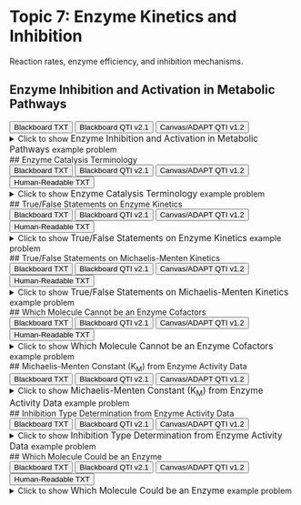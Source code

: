 # Topic 7: Enzyme Kinetics and Inhibition

Reaction rates, enzyme efficiency, and inhibition mechanisms.

## Enzyme Inhibition and Activation in Metabolic Pathways

<div id="BCHM355-metabolic_pathway_inhibitor-button-container" class="button-container">
<button class="md-button custom-button bb_text" onclick="downloadFile('bbq-BCHM355-metabolic_pathway_inhibitor-questions.txt')" title="Download bbq-BCHM355-metabolic_pathway_inhibitor-questions.txt" aria-label="Click to download the Blackboard TXT file (bbq-BCHM355-metabolic_pathway_inhibitor-questions.txt)">
    <i class="fa fa-download"></i> Blackboard TXT
</button>
<button class="md-button custom-button bb_qti" onclick="downloadFile('blackboard_qti_v2_1-BCHM355-metabolic_pathway_inhibitor.zip')" title="Download blackboard_qti_v2_1-BCHM355-metabolic_pathway_inhibitor.zip" aria-label="Click to download the Blackboard QTI v2.1 file (blackboard_qti_v2_1-BCHM355-metabolic_pathway_inhibitor.zip)">
    <i class="fa fa-download"></i> Blackboard QTI v2.1
</button>
<button class="md-button custom-button canvas_qti" onclick="downloadFile('canvas_qti_v1_2-BCHM355-metabolic_pathway_inhibitor.zip')" title="Download canvas_qti_v1_2-BCHM355-metabolic_pathway_inhibitor.zip" aria-label="Click to download the Canvas/ADAPT QTI v1.2 file (canvas_qti_v1_2-BCHM355-metabolic_pathway_inhibitor.zip)">
    <i class="fa fa-download"></i> Canvas/ADAPT QTI v1.2
</button>
</div><details>
  <summary>Click 
    <span style='font-weight: normal;'>
       to show
    </span>
    <span style='font-size: 1.1em; color: var(--md-primary-fg-color--dark)'>
      Enzyme Inhibition and Activation in Metabolic Pathways
    </span>
    <span style='font-weight: normal;'>
      example problem
    </span>
  </summary>
  {% include "biochemistry/topic07/selftest-BCHM355-metabolic_pathway_inhibitor.html" %}

</details>
## Enzyme Catalysis Terminology

<div id="MC-enzyme_terminology-button-container" class="button-container">
<button class="md-button custom-button bb_text" onclick="downloadFile('bbq-MC-enzyme_terminology-questions.txt')" title="Download bbq-MC-enzyme_terminology-questions.txt" aria-label="Click to download the Blackboard TXT file (bbq-MC-enzyme_terminology-questions.txt)">
    <i class="fa fa-download"></i> Blackboard TXT
</button>
<button class="md-button custom-button bb_qti" onclick="downloadFile('blackboard_qti_v2_1-MC-enzyme_terminology.zip')" title="Download blackboard_qti_v2_1-MC-enzyme_terminology.zip" aria-label="Click to download the Blackboard QTI v2.1 file (blackboard_qti_v2_1-MC-enzyme_terminology.zip)">
    <i class="fa fa-download"></i> Blackboard QTI v2.1
</button>
<button class="md-button custom-button canvas_qti" onclick="downloadFile('canvas_qti_v1_2-MC-enzyme_terminology.zip')" title="Download canvas_qti_v1_2-MC-enzyme_terminology.zip" aria-label="Click to download the Canvas/ADAPT QTI v1.2 file (canvas_qti_v1_2-MC-enzyme_terminology.zip)">
    <i class="fa fa-download"></i> Canvas/ADAPT QTI v1.2
</button>
<button class="md-button custom-button human_read" onclick="window.open('human_readable-MC-enzyme_terminology.txt', '_blank')" title="View human_readable-MC-enzyme_terminology.txt" aria-label="Click to view the Human-Readable TXT file (human_readable-MC-enzyme_terminology.txt)">
    <i class="fa fa-eye"></i> Human-Readable TXT
</button>
</div><details>
  <summary>Click 
    <span style='font-weight: normal;'>
       to show
    </span>
    <span style='font-size: 1.1em; color: var(--md-primary-fg-color--dark)'>
      Enzyme Catalysis Terminology
    </span>
    <span style='font-weight: normal;'>
      example problem
    </span>
  </summary>
  {% include "biochemistry/topic07/selftest-MC-enzyme_terminology.html" %}

</details>
## True/False Statements on Enzyme Kinetics

<div id="TF-enzyme_equilibrium-button-container" class="button-container">
<button class="md-button custom-button bb_text" onclick="downloadFile('bbq-TF-enzyme_equilibrium-questions.txt')" title="Download bbq-TF-enzyme_equilibrium-questions.txt" aria-label="Click to download the Blackboard TXT file (bbq-TF-enzyme_equilibrium-questions.txt)">
    <i class="fa fa-download"></i> Blackboard TXT
</button>
<button class="md-button custom-button bb_qti" onclick="downloadFile('blackboard_qti_v2_1-TF-enzyme_equilibrium.zip')" title="Download blackboard_qti_v2_1-TF-enzyme_equilibrium.zip" aria-label="Click to download the Blackboard QTI v2.1 file (blackboard_qti_v2_1-TF-enzyme_equilibrium.zip)">
    <i class="fa fa-download"></i> Blackboard QTI v2.1
</button>
<button class="md-button custom-button canvas_qti" onclick="downloadFile('canvas_qti_v1_2-TF-enzyme_equilibrium.zip')" title="Download canvas_qti_v1_2-TF-enzyme_equilibrium.zip" aria-label="Click to download the Canvas/ADAPT QTI v1.2 file (canvas_qti_v1_2-TF-enzyme_equilibrium.zip)">
    <i class="fa fa-download"></i> Canvas/ADAPT QTI v1.2
</button>
<button class="md-button custom-button human_read" onclick="window.open('human_readable-TF-enzyme_equilibrium.txt', '_blank')" title="View human_readable-TF-enzyme_equilibrium.txt" aria-label="Click to view the Human-Readable TXT file (human_readable-TF-enzyme_equilibrium.txt)">
    <i class="fa fa-eye"></i> Human-Readable TXT
</button>
</div><details>
  <summary>Click 
    <span style='font-weight: normal;'>
       to show
    </span>
    <span style='font-size: 1.1em; color: var(--md-primary-fg-color--dark)'>
      True/False Statements on Enzyme Kinetics
    </span>
    <span style='font-weight: normal;'>
      example problem
    </span>
  </summary>
  {% include "biochemistry/topic07/selftest-TF-enzyme_equilibrium.html" %}

</details>
## True/False Statements on Michaelis-Menten Kinetics

<div id="TF-m-m_kinetics-button-container" class="button-container">
<button class="md-button custom-button bb_text" onclick="downloadFile('bbq-TF-m-m_kinetics-questions.txt')" title="Download bbq-TF-m-m_kinetics-questions.txt" aria-label="Click to download the Blackboard TXT file (bbq-TF-m-m_kinetics-questions.txt)">
    <i class="fa fa-download"></i> Blackboard TXT
</button>
<button class="md-button custom-button bb_qti" onclick="downloadFile('blackboard_qti_v2_1-TF-m-m_kinetics.zip')" title="Download blackboard_qti_v2_1-TF-m-m_kinetics.zip" aria-label="Click to download the Blackboard QTI v2.1 file (blackboard_qti_v2_1-TF-m-m_kinetics.zip)">
    <i class="fa fa-download"></i> Blackboard QTI v2.1
</button>
<button class="md-button custom-button canvas_qti" onclick="downloadFile('canvas_qti_v1_2-TF-m-m_kinetics.zip')" title="Download canvas_qti_v1_2-TF-m-m_kinetics.zip" aria-label="Click to download the Canvas/ADAPT QTI v1.2 file (canvas_qti_v1_2-TF-m-m_kinetics.zip)">
    <i class="fa fa-download"></i> Canvas/ADAPT QTI v1.2
</button>
<button class="md-button custom-button human_read" onclick="window.open('human_readable-TF-m-m_kinetics.txt', '_blank')" title="View human_readable-TF-m-m_kinetics.txt" aria-label="Click to view the Human-Readable TXT file (human_readable-TF-m-m_kinetics.txt)">
    <i class="fa fa-eye"></i> Human-Readable TXT
</button>
</div><details>
  <summary>Click 
    <span style='font-weight: normal;'>
       to show
    </span>
    <span style='font-size: 1.1em; color: var(--md-primary-fg-color--dark)'>
      True/False Statements on Michaelis-Menten Kinetics
    </span>
    <span style='font-weight: normal;'>
      example problem
    </span>
  </summary>
  {% include "biochemistry/topic07/selftest-TF-m-m_kinetics.html" %}

</details>
## Which Molecule Cannot be an Enzyme Cofactors

<div id="enzyme_cofactors-button-container" class="button-container">
<button class="md-button custom-button bb_text" onclick="downloadFile('bbq-enzyme_cofactors-questions.txt')" title="Download bbq-enzyme_cofactors-questions.txt" aria-label="Click to download the Blackboard TXT file (bbq-enzyme_cofactors-questions.txt)">
    <i class="fa fa-download"></i> Blackboard TXT
</button>
<button class="md-button custom-button bb_qti" onclick="downloadFile('blackboard_qti_v2_1-enzyme_cofactors.zip')" title="Download blackboard_qti_v2_1-enzyme_cofactors.zip" aria-label="Click to download the Blackboard QTI v2.1 file (blackboard_qti_v2_1-enzyme_cofactors.zip)">
    <i class="fa fa-download"></i> Blackboard QTI v2.1
</button>
<button class="md-button custom-button canvas_qti" onclick="downloadFile('canvas_qti_v1_2-enzyme_cofactors.zip')" title="Download canvas_qti_v1_2-enzyme_cofactors.zip" aria-label="Click to download the Canvas/ADAPT QTI v1.2 file (canvas_qti_v1_2-enzyme_cofactors.zip)">
    <i class="fa fa-download"></i> Canvas/ADAPT QTI v1.2
</button>
<button class="md-button custom-button human_read" onclick="window.open('human_readable-enzyme_cofactors.txt', '_blank')" title="View human_readable-enzyme_cofactors.txt" aria-label="Click to view the Human-Readable TXT file (human_readable-enzyme_cofactors.txt)">
    <i class="fa fa-eye"></i> Human-Readable TXT
</button>
</div><details>
  <summary>Click 
    <span style='font-weight: normal;'>
       to show
    </span>
    <span style='font-size: 1.1em; color: var(--md-primary-fg-color--dark)'>
      Which Molecule Cannot be an Enzyme Cofactors
    </span>
    <span style='font-weight: normal;'>
      example problem
    </span>
  </summary>
  {% include "biochemistry/topic07/selftest-enzyme_cofactors.html" %}

</details>
## Michaelis-Menten Constant (K<sub>M</sub>) from Enzyme Activity Data

<div id="michaelis_menten_table-Km-button-container" class="button-container">
<button class="md-button custom-button bb_text" onclick="downloadFile('bbq-michaelis_menten_table-Km-questions.txt')" title="Download bbq-michaelis_menten_table-Km-questions.txt" aria-label="Click to download the Blackboard TXT file (bbq-michaelis_menten_table-Km-questions.txt)">
    <i class="fa fa-download"></i> Blackboard TXT
</button>
<button class="md-button custom-button bb_qti" onclick="downloadFile('blackboard_qti_v2_1-michaelis_menten_table-Km.zip')" title="Download blackboard_qti_v2_1-michaelis_menten_table-Km.zip" aria-label="Click to download the Blackboard QTI v2.1 file (blackboard_qti_v2_1-michaelis_menten_table-Km.zip)">
    <i class="fa fa-download"></i> Blackboard QTI v2.1
</button>
<button class="md-button custom-button canvas_qti" onclick="downloadFile('canvas_qti_v1_2-michaelis_menten_table-Km.zip')" title="Download canvas_qti_v1_2-michaelis_menten_table-Km.zip" aria-label="Click to download the Canvas/ADAPT QTI v1.2 file (canvas_qti_v1_2-michaelis_menten_table-Km.zip)">
    <i class="fa fa-download"></i> Canvas/ADAPT QTI v1.2
</button>
</div><details>
  <summary>Click 
    <span style='font-weight: normal;'>
       to show
    </span>
    <span style='font-size: 1.1em; color: var(--md-primary-fg-color--dark)'>
      Michaelis-Menten Constant (K<sub>M</sub>) from Enzyme Activity Data
    </span>
    <span style='font-weight: normal;'>
      example problem
    </span>
  </summary>
  {% include "biochemistry/topic07/selftest-michaelis_menten_table-Km.html" %}

</details>
## Inhibition Type Determination from Enzyme Activity Data

<div id="michaelis_menten_table-inhibition-button-container" class="button-container">
<button class="md-button custom-button bb_text" onclick="downloadFile('bbq-michaelis_menten_table-inhibition-questions.txt')" title="Download bbq-michaelis_menten_table-inhibition-questions.txt" aria-label="Click to download the Blackboard TXT file (bbq-michaelis_menten_table-inhibition-questions.txt)">
    <i class="fa fa-download"></i> Blackboard TXT
</button>
<button class="md-button custom-button bb_qti" onclick="downloadFile('blackboard_qti_v2_1-michaelis_menten_table-inhibition.zip')" title="Download blackboard_qti_v2_1-michaelis_menten_table-inhibition.zip" aria-label="Click to download the Blackboard QTI v2.1 file (blackboard_qti_v2_1-michaelis_menten_table-inhibition.zip)">
    <i class="fa fa-download"></i> Blackboard QTI v2.1
</button>
<button class="md-button custom-button canvas_qti" onclick="downloadFile('canvas_qti_v1_2-michaelis_menten_table-inhibition.zip')" title="Download canvas_qti_v1_2-michaelis_menten_table-inhibition.zip" aria-label="Click to download the Canvas/ADAPT QTI v1.2 file (canvas_qti_v1_2-michaelis_menten_table-inhibition.zip)">
    <i class="fa fa-download"></i> Canvas/ADAPT QTI v1.2
</button>
</div><details>
  <summary>Click 
    <span style='font-weight: normal;'>
       to show
    </span>
    <span style='font-size: 1.1em; color: var(--md-primary-fg-color--dark)'>
      Inhibition Type Determination from Enzyme Activity Data
    </span>
    <span style='font-weight: normal;'>
      example problem
    </span>
  </summary>
  {% include "biochemistry/topic07/selftest-michaelis_menten_table-inhibition.html" %}

</details>
## Which Molecule Could be an Enzyme

<div id="which_enzyme-button-container" class="button-container">
<button class="md-button custom-button bb_text" onclick="downloadFile('bbq-which_enzyme-questions.txt')" title="Download bbq-which_enzyme-questions.txt" aria-label="Click to download the Blackboard TXT file (bbq-which_enzyme-questions.txt)">
    <i class="fa fa-download"></i> Blackboard TXT
</button>
<button class="md-button custom-button bb_qti" onclick="downloadFile('blackboard_qti_v2_1-which_enzyme.zip')" title="Download blackboard_qti_v2_1-which_enzyme.zip" aria-label="Click to download the Blackboard QTI v2.1 file (blackboard_qti_v2_1-which_enzyme.zip)">
    <i class="fa fa-download"></i> Blackboard QTI v2.1
</button>
<button class="md-button custom-button canvas_qti" onclick="downloadFile('canvas_qti_v1_2-which_enzyme.zip')" title="Download canvas_qti_v1_2-which_enzyme.zip" aria-label="Click to download the Canvas/ADAPT QTI v1.2 file (canvas_qti_v1_2-which_enzyme.zip)">
    <i class="fa fa-download"></i> Canvas/ADAPT QTI v1.2
</button>
<button class="md-button custom-button human_read" onclick="window.open('human_readable-which_enzyme.txt', '_blank')" title="View human_readable-which_enzyme.txt" aria-label="Click to view the Human-Readable TXT file (human_readable-which_enzyme.txt)">
    <i class="fa fa-eye"></i> Human-Readable TXT
</button>
</div><details>
  <summary>Click 
    <span style='font-weight: normal;'>
       to show
    </span>
    <span style='font-size: 1.1em; color: var(--md-primary-fg-color--dark)'>
      Which Molecule Could be an Enzyme
    </span>
    <span style='font-weight: normal;'>
      example problem
    </span>
  </summary>
  {% include "biochemistry/topic07/selftest-which_enzyme.html" %}

</details>
